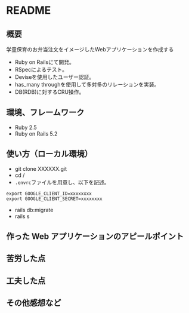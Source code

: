 # README

## 概要

学童保育のお弁当注文をイメージしたWebアプリケーションを作成する

- Ruby on Railsにて開発。
- RSpecによるテスト。
- Deviseを使用したユーザー認証。
- has_many throughを使用して多対多のリレーションを実装。
- DB(RDB)に対するCRU操作。

## 環境、フレームワーク
- Ruby 2.5
- Ruby on Rails 5.2

## 使い方（ローカル環境）
- git clone XXXXXX.git
- cd /
- `.envrc`ファイルを用意し、以下を記述。
~~~
export GOOGLE_CLIENT_ID=xxxxxxxx
export GOOGLE_CLIENT_SECRET=xxxxxxxx
~~~
- rails db:migrate
- rails s

## 作った Web アプリケーションのアピールポイント
## 苦労した点
## 工夫した点
## その他感想など

